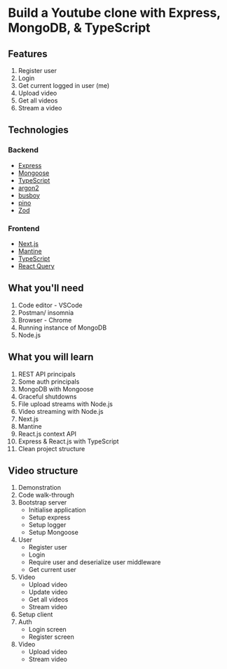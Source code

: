 # Build a Youtube clone with Express, MongoDB, & TypeScript

## Features
1. Register user
2. Login
3. Get current logged in user (me)
4. Upload video
5. Get all videos
6. Stream a video

## Technologies
### Backend
* [Express](https://expressjs.com/)
* [Mongoose](https://www.mongodb.com/)
* [TypeScript](https://www.typescriptlang.org/)
* [argon2](https://www.npmjs.com/package/argon2)
* [busboy](https://www.npmjs.com/package/busboy)
* [pino](https://github.com/pinojs/pino)
* [Zod](https://github.com/colinhacks/zod)

### Frontend
* [Next.js](https://nextjs.org/)
* [Mantine](https://mantine.dev/)
* [TypeScript](https://www.typescriptlang.org/)
* [React Query](https://react-query.tanstack.com/)

## What you'll need
1. Code editor - VSCode
2. Postman/ insomnia
3. Browser - Chrome
4. Running instance of MongoDB
5. Node.js

## What you will learn
1. REST API principals
2. Some auth principals
4. MongoDB with Mongoose
5. Graceful shutdowns
6. File upload streams with Node.js
7. Video streaming with Node.js
8. Next.js
0. Mantine
10. React.js context API
11. Express & React.js with TypeScript
12. Clean project structure

## Video structure
1. Demonstration
2. Code walk-through
3. Bootstrap server
    * Initialise application
    * Setup express
    * Setup logger
    * Setup Mongoose
4. User
    * Register user
    * Login
    * Require user and deserialize user middleware
    * Get current user
5. Video
    * Upload video
    * Update video
    * Get all videos
    * Stream video
6. Setup client
7. Auth
    * Login screen
    * Register screen
8. Video
    * Upload video
    * Stream video 